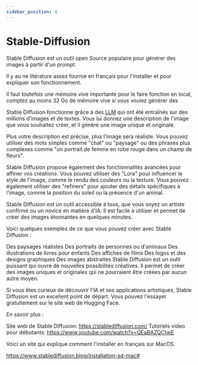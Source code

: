 ```yaml
---
sidebar_position: 4
---
```



# Stable-Diffusion

Stable Diffusion est un outil open Source populaire pour générer des images à partir d'un prompt.

Il y au ne litérature assez fournie en français pour l'installer et pour expliquer son fonctionnement.

Il faut toutefois une mémoire vive importante pour le faire fonction en local, comptez au moins 32 Go de mémoire vive si vous voulez générer des 

Stable Diffusion fonctionne grâce à des [LLM](/docs/learn/lectures/glossaire#LLM) qui ont été entraînés sur des millions d'images et de textes. Vous lui donnez une description de l'image que vous souhaitez créer, et il génère une image unique et originale.

Plus votre description est précise, plus l'image sera réaliste. Vous pouvez utiliser des mots simples comme "chat" ou "paysage" ou des phrases plus complexes comme "un portrait de femme en robe rouge dans un champ de fleurs".

Stable Diffusion propose également des fonctionnalités avancées pour affiner vos créations. Vous pouvez utiliser des "Lora" pour influencer le style de l'image, comme le rendu des couleurs ou la texture. Vous pouvez également utiliser des "refiners" pour ajouter des détails spécifiques à l'image, comme la position du soleil ou la présence d'un animal.

Stable Diffusion est un outil accessible à tous, que vous soyez un artiste confirmé ou un novice en matière d'IA. Il est facile à utiliser et permet de créer des images étonnantes en quelques minutes.

Voici quelques exemples de ce que vous pouvez créer avec Stable Diffusion :

Des paysages réalistes
Des portraits de personnes ou d'animaux
Des illustrations de livres pour enfants
Des affiches de films
Des logos et des designs graphiques
Des images abstraites
Stable Diffusion est un outil puissant qui ouvre de nouvelles possibilités créatives. Il permet de créer des images uniques et originales qui ne pourraient être créées par aucun autre moyen.

Si vous êtes curieux de découvrir l'IA et ses applications artistiques, Stable Diffusion est un excellent point de départ. Vous pouvez l'essayer gratuitement sur le site web de Hugging Face.

En savoir plus :

Site web de Stable Diffusion: https://stablediffusion.com/
Tutoriels video pour débutants: https://www.youtube.com/watch?v=QEaBAZQCtwE

Voici un site qui explique comment l'installer en français sur MacOS.

https://www.stablediffusion.blog/installation-sd-mac#